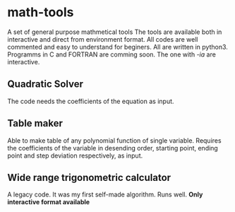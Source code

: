 # math-tools
A set of general purpose mathmetical tools
The tools are available both in interactive and direct from environment format. All codes are well commented and easy to understand for beginers. All are written in python3. Programms in C and FORTRAN are comming soon.
The one with *-ia* are interactive.

## Quadratic Solver 
The code needs the coefficients of the equation as input.

## Table maker
Able to make table of any polynomial function of single variable. 
Requires the coefficients of the variable in desending order, starting point, ending point and step deviation respectively, as input.
## Wide range trigonometric calculator
A legacy code. It was my first self-made algorithm. Runs well. **Only interactive format available**
